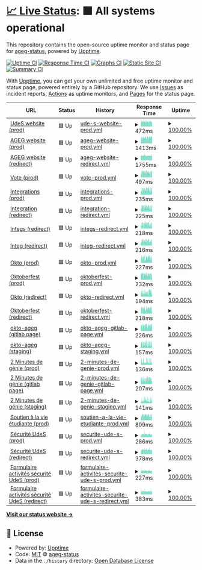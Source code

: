 # [📈 Live Status](https://ageg-status.github.io): <!--live status--> **🟩 All systems operational**

This repository contains the open-source uptime monitor and status page for [ageg-status](https://ageg-status.github.io), powered by [Upptime](https://github.com/upptime/upptime).

[![Uptime CI](https://github.com/ageg-status/ageg-status.github.io/workflows/Uptime%20CI/badge.svg)](https://github.com/ageg-status/ageg-status.github.io/actions?query=workflow%3A%22Uptime+CI%22)
[![Response Time CI](https://github.com/ageg-status/ageg-status.github.io/workflows/Response%20Time%20CI/badge.svg)](https://github.com/ageg-status/ageg-status.github.io/actions?query=workflow%3A%22Response+Time+CI%22)
[![Graphs CI](https://github.com/ageg-status/ageg-status.github.io/workflows/Graphs%20CI/badge.svg)](https://github.com/ageg-status/ageg-status.github.io/actions?query=workflow%3A%22Graphs+CI%22)
[![Static Site CI](https://github.com/ageg-status/ageg-status.github.io/workflows/Static%20Site%20CI/badge.svg)](https://github.com/ageg-status/ageg-status.github.io/actions?query=workflow%3A%22Static+Site+CI%22)
[![Summary CI](https://github.com/ageg-status/ageg-status.github.io/workflows/Summary%20CI/badge.svg)](https://github.com/ageg-status/ageg-status.github.io/actions?query=workflow%3A%22Summary+CI%22)

With [Upptime](https://upptime.js.org), you can get your own unlimited and free uptime monitor and status page, powered entirely by a GitHub repository. We use [Issues](https://github.com/ageg-status/ageg-status.github.io/issues) as incident reports, [Actions](https://github.com/ageg-status/ageg-status.github.io/actions) as uptime monitors, and [Pages](https://ageg-status.github.io) for the status page.

<!--start: status pages-->
<!-- This summary is generated by Upptime (https://github.com/upptime/upptime) -->
<!-- Do not edit this manually, your changes will be overwritten -->
<!-- prettier-ignore -->
| URL | Status | History | Response Time | Uptime |
| --- | ------ | ------- | ------------- | ------ |
| <img alt="" src="https://www.usherbrooke.ca/favicon.ico" height="13"> [UdeS website (prod)](https://www.usherbrooke.ca/) | 🟩 Up | [ude-s-website-prod.yml](https://github.com/ageg-status/ageg-status.github.io/commits/HEAD/history/ude-s-website-prod.yml) | <details><summary><img alt="Response time graph" src="./graphs/ude-s-website-prod/response-time-week.png" height="20"> 472ms</summary><br><a href="https://ageg-status.github.io/history/ude-s-website-prod"><img alt="Response time 529" src="https://img.shields.io/endpoint?url=https%3A%2F%2Fraw.githubusercontent.com%2Fageg-status%2Fageg-status.github.io%2FHEAD%2Fapi%2Fude-s-website-prod%2Fresponse-time.json"></a><br><a href="https://ageg-status.github.io/history/ude-s-website-prod"><img alt="24-hour response time 484" src="https://img.shields.io/endpoint?url=https%3A%2F%2Fraw.githubusercontent.com%2Fageg-status%2Fageg-status.github.io%2FHEAD%2Fapi%2Fude-s-website-prod%2Fresponse-time-day.json"></a><br><a href="https://ageg-status.github.io/history/ude-s-website-prod"><img alt="7-day response time 472" src="https://img.shields.io/endpoint?url=https%3A%2F%2Fraw.githubusercontent.com%2Fageg-status%2Fageg-status.github.io%2FHEAD%2Fapi%2Fude-s-website-prod%2Fresponse-time-week.json"></a><br><a href="https://ageg-status.github.io/history/ude-s-website-prod"><img alt="30-day response time 552" src="https://img.shields.io/endpoint?url=https%3A%2F%2Fraw.githubusercontent.com%2Fageg-status%2Fageg-status.github.io%2FHEAD%2Fapi%2Fude-s-website-prod%2Fresponse-time-month.json"></a><br><a href="https://ageg-status.github.io/history/ude-s-website-prod"><img alt="1-year response time 530" src="https://img.shields.io/endpoint?url=https%3A%2F%2Fraw.githubusercontent.com%2Fageg-status%2Fageg-status.github.io%2FHEAD%2Fapi%2Fude-s-website-prod%2Fresponse-time-year.json"></a></details> | <details><summary><a href="https://ageg-status.github.io/history/ude-s-website-prod">100.00%</a></summary><a href="https://ageg-status.github.io/history/ude-s-website-prod"><img alt="All-time uptime 99.84%" src="https://img.shields.io/endpoint?url=https%3A%2F%2Fraw.githubusercontent.com%2Fageg-status%2Fageg-status.github.io%2FHEAD%2Fapi%2Fude-s-website-prod%2Fuptime.json"></a><br><a href="https://ageg-status.github.io/history/ude-s-website-prod"><img alt="24-hour uptime 100.00%" src="https://img.shields.io/endpoint?url=https%3A%2F%2Fraw.githubusercontent.com%2Fageg-status%2Fageg-status.github.io%2FHEAD%2Fapi%2Fude-s-website-prod%2Fuptime-day.json"></a><br><a href="https://ageg-status.github.io/history/ude-s-website-prod"><img alt="7-day uptime 100.00%" src="https://img.shields.io/endpoint?url=https%3A%2F%2Fraw.githubusercontent.com%2Fageg-status%2Fageg-status.github.io%2FHEAD%2Fapi%2Fude-s-website-prod%2Fuptime-week.json"></a><br><a href="https://ageg-status.github.io/history/ude-s-website-prod"><img alt="30-day uptime 99.76%" src="https://img.shields.io/endpoint?url=https%3A%2F%2Fraw.githubusercontent.com%2Fageg-status%2Fageg-status.github.io%2FHEAD%2Fapi%2Fude-s-website-prod%2Fuptime-month.json"></a><br><a href="https://ageg-status.github.io/history/ude-s-website-prod"><img alt="1-year uptime 99.83%" src="https://img.shields.io/endpoint?url=https%3A%2F%2Fraw.githubusercontent.com%2Fageg-status%2Fageg-status.github.io%2FHEAD%2Fapi%2Fude-s-website-prod%2Fuptime-year.json"></a></details>
| <img alt="" src="https://www.ageg.ca/wp-content/uploads/2019/06/cropped-59079205_1502880046509656_7925612428161712128_n-192x192.png" height="13"> [AGEG website (prod)](https://www.ageg.ca/) | 🟩 Up | [ageg-website-prod.yml](https://github.com/ageg-status/ageg-status.github.io/commits/HEAD/history/ageg-website-prod.yml) | <details><summary><img alt="Response time graph" src="./graphs/ageg-website-prod/response-time-week.png" height="20"> 1413ms</summary><br><a href="https://ageg-status.github.io/history/ageg-website-prod"><img alt="Response time 1344" src="https://img.shields.io/endpoint?url=https%3A%2F%2Fraw.githubusercontent.com%2Fageg-status%2Fageg-status.github.io%2FHEAD%2Fapi%2Fageg-website-prod%2Fresponse-time.json"></a><br><a href="https://ageg-status.github.io/history/ageg-website-prod"><img alt="24-hour response time 1296" src="https://img.shields.io/endpoint?url=https%3A%2F%2Fraw.githubusercontent.com%2Fageg-status%2Fageg-status.github.io%2FHEAD%2Fapi%2Fageg-website-prod%2Fresponse-time-day.json"></a><br><a href="https://ageg-status.github.io/history/ageg-website-prod"><img alt="7-day response time 1413" src="https://img.shields.io/endpoint?url=https%3A%2F%2Fraw.githubusercontent.com%2Fageg-status%2Fageg-status.github.io%2FHEAD%2Fapi%2Fageg-website-prod%2Fresponse-time-week.json"></a><br><a href="https://ageg-status.github.io/history/ageg-website-prod"><img alt="30-day response time 1468" src="https://img.shields.io/endpoint?url=https%3A%2F%2Fraw.githubusercontent.com%2Fageg-status%2Fageg-status.github.io%2FHEAD%2Fapi%2Fageg-website-prod%2Fresponse-time-month.json"></a><br><a href="https://ageg-status.github.io/history/ageg-website-prod"><img alt="1-year response time 1358" src="https://img.shields.io/endpoint?url=https%3A%2F%2Fraw.githubusercontent.com%2Fageg-status%2Fageg-status.github.io%2FHEAD%2Fapi%2Fageg-website-prod%2Fresponse-time-year.json"></a></details> | <details><summary><a href="https://ageg-status.github.io/history/ageg-website-prod">100.00%</a></summary><a href="https://ageg-status.github.io/history/ageg-website-prod"><img alt="All-time uptime 99.53%" src="https://img.shields.io/endpoint?url=https%3A%2F%2Fraw.githubusercontent.com%2Fageg-status%2Fageg-status.github.io%2FHEAD%2Fapi%2Fageg-website-prod%2Fuptime.json"></a><br><a href="https://ageg-status.github.io/history/ageg-website-prod"><img alt="24-hour uptime 100.00%" src="https://img.shields.io/endpoint?url=https%3A%2F%2Fraw.githubusercontent.com%2Fageg-status%2Fageg-status.github.io%2FHEAD%2Fapi%2Fageg-website-prod%2Fuptime-day.json"></a><br><a href="https://ageg-status.github.io/history/ageg-website-prod"><img alt="7-day uptime 100.00%" src="https://img.shields.io/endpoint?url=https%3A%2F%2Fraw.githubusercontent.com%2Fageg-status%2Fageg-status.github.io%2FHEAD%2Fapi%2Fageg-website-prod%2Fuptime-week.json"></a><br><a href="https://ageg-status.github.io/history/ageg-website-prod"><img alt="30-day uptime 99.83%" src="https://img.shields.io/endpoint?url=https%3A%2F%2Fraw.githubusercontent.com%2Fageg-status%2Fageg-status.github.io%2FHEAD%2Fapi%2Fageg-website-prod%2Fuptime-month.json"></a><br><a href="https://ageg-status.github.io/history/ageg-website-prod"><img alt="1-year uptime 99.20%" src="https://img.shields.io/endpoint?url=https%3A%2F%2Fraw.githubusercontent.com%2Fageg-status%2Fageg-status.github.io%2FHEAD%2Fapi%2Fageg-website-prod%2Fuptime-year.json"></a></details>
| <img alt="" src="https://www.ageg.ca/wp-content/uploads/2019/06/cropped-59079205_1502880046509656_7925612428161712128_n-192x192.png" height="13"> [AGEG website (redirect)](https://ageg.ca/) | 🟩 Up | [ageg-website-redirect.yml](https://github.com/ageg-status/ageg-status.github.io/commits/HEAD/history/ageg-website-redirect.yml) | <details><summary><img alt="Response time graph" src="./graphs/ageg-website-redirect/response-time-week.png" height="20"> 1755ms</summary><br><a href="https://ageg-status.github.io/history/ageg-website-redirect"><img alt="Response time 1631" src="https://img.shields.io/endpoint?url=https%3A%2F%2Fraw.githubusercontent.com%2Fageg-status%2Fageg-status.github.io%2FHEAD%2Fapi%2Fageg-website-redirect%2Fresponse-time.json"></a><br><a href="https://ageg-status.github.io/history/ageg-website-redirect"><img alt="24-hour response time 1768" src="https://img.shields.io/endpoint?url=https%3A%2F%2Fraw.githubusercontent.com%2Fageg-status%2Fageg-status.github.io%2FHEAD%2Fapi%2Fageg-website-redirect%2Fresponse-time-day.json"></a><br><a href="https://ageg-status.github.io/history/ageg-website-redirect"><img alt="7-day response time 1755" src="https://img.shields.io/endpoint?url=https%3A%2F%2Fraw.githubusercontent.com%2Fageg-status%2Fageg-status.github.io%2FHEAD%2Fapi%2Fageg-website-redirect%2Fresponse-time-week.json"></a><br><a href="https://ageg-status.github.io/history/ageg-website-redirect"><img alt="30-day response time 1819" src="https://img.shields.io/endpoint?url=https%3A%2F%2Fraw.githubusercontent.com%2Fageg-status%2Fageg-status.github.io%2FHEAD%2Fapi%2Fageg-website-redirect%2Fresponse-time-month.json"></a><br><a href="https://ageg-status.github.io/history/ageg-website-redirect"><img alt="1-year response time 1643" src="https://img.shields.io/endpoint?url=https%3A%2F%2Fraw.githubusercontent.com%2Fageg-status%2Fageg-status.github.io%2FHEAD%2Fapi%2Fageg-website-redirect%2Fresponse-time-year.json"></a></details> | <details><summary><a href="https://ageg-status.github.io/history/ageg-website-redirect">100.00%</a></summary><a href="https://ageg-status.github.io/history/ageg-website-redirect"><img alt="All-time uptime 99.35%" src="https://img.shields.io/endpoint?url=https%3A%2F%2Fraw.githubusercontent.com%2Fageg-status%2Fageg-status.github.io%2FHEAD%2Fapi%2Fageg-website-redirect%2Fuptime.json"></a><br><a href="https://ageg-status.github.io/history/ageg-website-redirect"><img alt="24-hour uptime 100.00%" src="https://img.shields.io/endpoint?url=https%3A%2F%2Fraw.githubusercontent.com%2Fageg-status%2Fageg-status.github.io%2FHEAD%2Fapi%2Fageg-website-redirect%2Fuptime-day.json"></a><br><a href="https://ageg-status.github.io/history/ageg-website-redirect"><img alt="7-day uptime 100.00%" src="https://img.shields.io/endpoint?url=https%3A%2F%2Fraw.githubusercontent.com%2Fageg-status%2Fageg-status.github.io%2FHEAD%2Fapi%2Fageg-website-redirect%2Fuptime-week.json"></a><br><a href="https://ageg-status.github.io/history/ageg-website-redirect"><img alt="30-day uptime 98.56%" src="https://img.shields.io/endpoint?url=https%3A%2F%2Fraw.githubusercontent.com%2Fageg-status%2Fageg-status.github.io%2FHEAD%2Fapi%2Fageg-website-redirect%2Fuptime-month.json"></a><br><a href="https://ageg-status.github.io/history/ageg-website-redirect"><img alt="1-year uptime 98.92%" src="https://img.shields.io/endpoint?url=https%3A%2F%2Fraw.githubusercontent.com%2Fageg-status%2Fageg-status.github.io%2FHEAD%2Fapi%2Fageg-website-redirect%2Fuptime-year.json"></a></details>
| <img alt="" src="https://vote.ageg.ca/tmp/assets/c35a266c/favicon.ico" height="13"> [Vote (prod)](https://vote.ageg.ca/) | 🟩 Up | [vote-prod.yml](https://github.com/ageg-status/ageg-status.github.io/commits/HEAD/history/vote-prod.yml) | <details><summary><img alt="Response time graph" src="./graphs/vote-prod/response-time-week.png" height="20"> 497ms</summary><br><a href="https://ageg-status.github.io/history/vote-prod"><img alt="Response time 503" src="https://img.shields.io/endpoint?url=https%3A%2F%2Fraw.githubusercontent.com%2Fageg-status%2Fageg-status.github.io%2FHEAD%2Fapi%2Fvote-prod%2Fresponse-time.json"></a><br><a href="https://ageg-status.github.io/history/vote-prod"><img alt="24-hour response time 487" src="https://img.shields.io/endpoint?url=https%3A%2F%2Fraw.githubusercontent.com%2Fageg-status%2Fageg-status.github.io%2FHEAD%2Fapi%2Fvote-prod%2Fresponse-time-day.json"></a><br><a href="https://ageg-status.github.io/history/vote-prod"><img alt="7-day response time 497" src="https://img.shields.io/endpoint?url=https%3A%2F%2Fraw.githubusercontent.com%2Fageg-status%2Fageg-status.github.io%2FHEAD%2Fapi%2Fvote-prod%2Fresponse-time-week.json"></a><br><a href="https://ageg-status.github.io/history/vote-prod"><img alt="30-day response time 510" src="https://img.shields.io/endpoint?url=https%3A%2F%2Fraw.githubusercontent.com%2Fageg-status%2Fageg-status.github.io%2FHEAD%2Fapi%2Fvote-prod%2Fresponse-time-month.json"></a><br><a href="https://ageg-status.github.io/history/vote-prod"><img alt="1-year response time 501" src="https://img.shields.io/endpoint?url=https%3A%2F%2Fraw.githubusercontent.com%2Fageg-status%2Fageg-status.github.io%2FHEAD%2Fapi%2Fvote-prod%2Fresponse-time-year.json"></a></details> | <details><summary><a href="https://ageg-status.github.io/history/vote-prod">100.00%</a></summary><a href="https://ageg-status.github.io/history/vote-prod"><img alt="All-time uptime 96.67%" src="https://img.shields.io/endpoint?url=https%3A%2F%2Fraw.githubusercontent.com%2Fageg-status%2Fageg-status.github.io%2FHEAD%2Fapi%2Fvote-prod%2Fuptime.json"></a><br><a href="https://ageg-status.github.io/history/vote-prod"><img alt="24-hour uptime 100.00%" src="https://img.shields.io/endpoint?url=https%3A%2F%2Fraw.githubusercontent.com%2Fageg-status%2Fageg-status.github.io%2FHEAD%2Fapi%2Fvote-prod%2Fuptime-day.json"></a><br><a href="https://ageg-status.github.io/history/vote-prod"><img alt="7-day uptime 100.00%" src="https://img.shields.io/endpoint?url=https%3A%2F%2Fraw.githubusercontent.com%2Fageg-status%2Fageg-status.github.io%2FHEAD%2Fapi%2Fvote-prod%2Fuptime-week.json"></a><br><a href="https://ageg-status.github.io/history/vote-prod"><img alt="30-day uptime 99.96%" src="https://img.shields.io/endpoint?url=https%3A%2F%2Fraw.githubusercontent.com%2Fageg-status%2Fageg-status.github.io%2FHEAD%2Fapi%2Fvote-prod%2Fuptime-month.json"></a><br><a href="https://ageg-status.github.io/history/vote-prod"><img alt="1-year uptime 94.32%" src="https://img.shields.io/endpoint?url=https%3A%2F%2Fraw.githubusercontent.com%2Fageg-status%2Fageg-status.github.io%2FHEAD%2Fapi%2Fvote-prod%2Fuptime-year.json"></a></details>
| <img alt="" src="https://integrations.ageg.ca/favicon.ico" height="13"> [Integrations (prod)](https://integrations.ageg.ca/) | 🟩 Up | [integrations-prod.yml](https://github.com/ageg-status/ageg-status.github.io/commits/HEAD/history/integrations-prod.yml) | <details><summary><img alt="Response time graph" src="./graphs/integrations-prod/response-time-week.png" height="20"> 235ms</summary><br><a href="https://ageg-status.github.io/history/integrations-prod"><img alt="Response time 224" src="https://img.shields.io/endpoint?url=https%3A%2F%2Fraw.githubusercontent.com%2Fageg-status%2Fageg-status.github.io%2FHEAD%2Fapi%2Fintegrations-prod%2Fresponse-time.json"></a><br><a href="https://ageg-status.github.io/history/integrations-prod"><img alt="24-hour response time 211" src="https://img.shields.io/endpoint?url=https%3A%2F%2Fraw.githubusercontent.com%2Fageg-status%2Fageg-status.github.io%2FHEAD%2Fapi%2Fintegrations-prod%2Fresponse-time-day.json"></a><br><a href="https://ageg-status.github.io/history/integrations-prod"><img alt="7-day response time 235" src="https://img.shields.io/endpoint?url=https%3A%2F%2Fraw.githubusercontent.com%2Fageg-status%2Fageg-status.github.io%2FHEAD%2Fapi%2Fintegrations-prod%2Fresponse-time-week.json"></a><br><a href="https://ageg-status.github.io/history/integrations-prod"><img alt="30-day response time 227" src="https://img.shields.io/endpoint?url=https%3A%2F%2Fraw.githubusercontent.com%2Fageg-status%2Fageg-status.github.io%2FHEAD%2Fapi%2Fintegrations-prod%2Fresponse-time-month.json"></a><br><a href="https://ageg-status.github.io/history/integrations-prod"><img alt="1-year response time 224" src="https://img.shields.io/endpoint?url=https%3A%2F%2Fraw.githubusercontent.com%2Fageg-status%2Fageg-status.github.io%2FHEAD%2Fapi%2Fintegrations-prod%2Fresponse-time-year.json"></a></details> | <details><summary><a href="https://ageg-status.github.io/history/integrations-prod">100.00%</a></summary><a href="https://ageg-status.github.io/history/integrations-prod"><img alt="All-time uptime 99.99%" src="https://img.shields.io/endpoint?url=https%3A%2F%2Fraw.githubusercontent.com%2Fageg-status%2Fageg-status.github.io%2FHEAD%2Fapi%2Fintegrations-prod%2Fuptime.json"></a><br><a href="https://ageg-status.github.io/history/integrations-prod"><img alt="24-hour uptime 100.00%" src="https://img.shields.io/endpoint?url=https%3A%2F%2Fraw.githubusercontent.com%2Fageg-status%2Fageg-status.github.io%2FHEAD%2Fapi%2Fintegrations-prod%2Fuptime-day.json"></a><br><a href="https://ageg-status.github.io/history/integrations-prod"><img alt="7-day uptime 100.00%" src="https://img.shields.io/endpoint?url=https%3A%2F%2Fraw.githubusercontent.com%2Fageg-status%2Fageg-status.github.io%2FHEAD%2Fapi%2Fintegrations-prod%2Fuptime-week.json"></a><br><a href="https://ageg-status.github.io/history/integrations-prod"><img alt="30-day uptime 100.00%" src="https://img.shields.io/endpoint?url=https%3A%2F%2Fraw.githubusercontent.com%2Fageg-status%2Fageg-status.github.io%2FHEAD%2Fapi%2Fintegrations-prod%2Fuptime-month.json"></a><br><a href="https://ageg-status.github.io/history/integrations-prod"><img alt="1-year uptime 99.98%" src="https://img.shields.io/endpoint?url=https%3A%2F%2Fraw.githubusercontent.com%2Fageg-status%2Fageg-status.github.io%2FHEAD%2Fapi%2Fintegrations-prod%2Fuptime-year.json"></a></details>
| <img alt="" src="https://integration.ageg.ca/favicon.ico" height="13"> [Integration (redirect)](https://integration.ageg.ca/) | 🟩 Up | [integration-redirect.yml](https://github.com/ageg-status/ageg-status.github.io/commits/HEAD/history/integration-redirect.yml) | <details><summary><img alt="Response time graph" src="./graphs/integration-redirect/response-time-week.png" height="20"> 225ms</summary><br><a href="https://ageg-status.github.io/history/integration-redirect"><img alt="Response time 216" src="https://img.shields.io/endpoint?url=https%3A%2F%2Fraw.githubusercontent.com%2Fageg-status%2Fageg-status.github.io%2FHEAD%2Fapi%2Fintegration-redirect%2Fresponse-time.json"></a><br><a href="https://ageg-status.github.io/history/integration-redirect"><img alt="24-hour response time 201" src="https://img.shields.io/endpoint?url=https%3A%2F%2Fraw.githubusercontent.com%2Fageg-status%2Fageg-status.github.io%2FHEAD%2Fapi%2Fintegration-redirect%2Fresponse-time-day.json"></a><br><a href="https://ageg-status.github.io/history/integration-redirect"><img alt="7-day response time 225" src="https://img.shields.io/endpoint?url=https%3A%2F%2Fraw.githubusercontent.com%2Fageg-status%2Fageg-status.github.io%2FHEAD%2Fapi%2Fintegration-redirect%2Fresponse-time-week.json"></a><br><a href="https://ageg-status.github.io/history/integration-redirect"><img alt="30-day response time 216" src="https://img.shields.io/endpoint?url=https%3A%2F%2Fraw.githubusercontent.com%2Fageg-status%2Fageg-status.github.io%2FHEAD%2Fapi%2Fintegration-redirect%2Fresponse-time-month.json"></a><br><a href="https://ageg-status.github.io/history/integration-redirect"><img alt="1-year response time 215" src="https://img.shields.io/endpoint?url=https%3A%2F%2Fraw.githubusercontent.com%2Fageg-status%2Fageg-status.github.io%2FHEAD%2Fapi%2Fintegration-redirect%2Fresponse-time-year.json"></a></details> | <details><summary><a href="https://ageg-status.github.io/history/integration-redirect">100.00%</a></summary><a href="https://ageg-status.github.io/history/integration-redirect"><img alt="All-time uptime 99.99%" src="https://img.shields.io/endpoint?url=https%3A%2F%2Fraw.githubusercontent.com%2Fageg-status%2Fageg-status.github.io%2FHEAD%2Fapi%2Fintegration-redirect%2Fuptime.json"></a><br><a href="https://ageg-status.github.io/history/integration-redirect"><img alt="24-hour uptime 100.00%" src="https://img.shields.io/endpoint?url=https%3A%2F%2Fraw.githubusercontent.com%2Fageg-status%2Fageg-status.github.io%2FHEAD%2Fapi%2Fintegration-redirect%2Fuptime-day.json"></a><br><a href="https://ageg-status.github.io/history/integration-redirect"><img alt="7-day uptime 100.00%" src="https://img.shields.io/endpoint?url=https%3A%2F%2Fraw.githubusercontent.com%2Fageg-status%2Fageg-status.github.io%2FHEAD%2Fapi%2Fintegration-redirect%2Fuptime-week.json"></a><br><a href="https://ageg-status.github.io/history/integration-redirect"><img alt="30-day uptime 100.00%" src="https://img.shields.io/endpoint?url=https%3A%2F%2Fraw.githubusercontent.com%2Fageg-status%2Fageg-status.github.io%2FHEAD%2Fapi%2Fintegration-redirect%2Fuptime-month.json"></a><br><a href="https://ageg-status.github.io/history/integration-redirect"><img alt="1-year uptime 99.98%" src="https://img.shields.io/endpoint?url=https%3A%2F%2Fraw.githubusercontent.com%2Fageg-status%2Fageg-status.github.io%2FHEAD%2Fapi%2Fintegration-redirect%2Fuptime-year.json"></a></details>
| <img alt="" src="https://integs.ageg.ca/favicon.ico" height="13"> [Integs (redirect)](https://integs.ageg.ca/) | 🟩 Up | [integs-redirect.yml](https://github.com/ageg-status/ageg-status.github.io/commits/HEAD/history/integs-redirect.yml) | <details><summary><img alt="Response time graph" src="./graphs/integs-redirect/response-time-week.png" height="20"> 218ms</summary><br><a href="https://ageg-status.github.io/history/integs-redirect"><img alt="Response time 212" src="https://img.shields.io/endpoint?url=https%3A%2F%2Fraw.githubusercontent.com%2Fageg-status%2Fageg-status.github.io%2FHEAD%2Fapi%2Fintegs-redirect%2Fresponse-time.json"></a><br><a href="https://ageg-status.github.io/history/integs-redirect"><img alt="24-hour response time 204" src="https://img.shields.io/endpoint?url=https%3A%2F%2Fraw.githubusercontent.com%2Fageg-status%2Fageg-status.github.io%2FHEAD%2Fapi%2Fintegs-redirect%2Fresponse-time-day.json"></a><br><a href="https://ageg-status.github.io/history/integs-redirect"><img alt="7-day response time 218" src="https://img.shields.io/endpoint?url=https%3A%2F%2Fraw.githubusercontent.com%2Fageg-status%2Fageg-status.github.io%2FHEAD%2Fapi%2Fintegs-redirect%2Fresponse-time-week.json"></a><br><a href="https://ageg-status.github.io/history/integs-redirect"><img alt="30-day response time 211" src="https://img.shields.io/endpoint?url=https%3A%2F%2Fraw.githubusercontent.com%2Fageg-status%2Fageg-status.github.io%2FHEAD%2Fapi%2Fintegs-redirect%2Fresponse-time-month.json"></a><br><a href="https://ageg-status.github.io/history/integs-redirect"><img alt="1-year response time 211" src="https://img.shields.io/endpoint?url=https%3A%2F%2Fraw.githubusercontent.com%2Fageg-status%2Fageg-status.github.io%2FHEAD%2Fapi%2Fintegs-redirect%2Fresponse-time-year.json"></a></details> | <details><summary><a href="https://ageg-status.github.io/history/integs-redirect">100.00%</a></summary><a href="https://ageg-status.github.io/history/integs-redirect"><img alt="All-time uptime 99.99%" src="https://img.shields.io/endpoint?url=https%3A%2F%2Fraw.githubusercontent.com%2Fageg-status%2Fageg-status.github.io%2FHEAD%2Fapi%2Fintegs-redirect%2Fuptime.json"></a><br><a href="https://ageg-status.github.io/history/integs-redirect"><img alt="24-hour uptime 100.00%" src="https://img.shields.io/endpoint?url=https%3A%2F%2Fraw.githubusercontent.com%2Fageg-status%2Fageg-status.github.io%2FHEAD%2Fapi%2Fintegs-redirect%2Fuptime-day.json"></a><br><a href="https://ageg-status.github.io/history/integs-redirect"><img alt="7-day uptime 100.00%" src="https://img.shields.io/endpoint?url=https%3A%2F%2Fraw.githubusercontent.com%2Fageg-status%2Fageg-status.github.io%2FHEAD%2Fapi%2Fintegs-redirect%2Fuptime-week.json"></a><br><a href="https://ageg-status.github.io/history/integs-redirect"><img alt="30-day uptime 100.00%" src="https://img.shields.io/endpoint?url=https%3A%2F%2Fraw.githubusercontent.com%2Fageg-status%2Fageg-status.github.io%2FHEAD%2Fapi%2Fintegs-redirect%2Fuptime-month.json"></a><br><a href="https://ageg-status.github.io/history/integs-redirect"><img alt="1-year uptime 99.98%" src="https://img.shields.io/endpoint?url=https%3A%2F%2Fraw.githubusercontent.com%2Fageg-status%2Fageg-status.github.io%2FHEAD%2Fapi%2Fintegs-redirect%2Fuptime-year.json"></a></details>
| <img alt="" src="https://integ.ageg.ca/favicon.ico" height="13"> [Integ (redirect)](https://integ.ageg.ca/) | 🟩 Up | [integ-redirect.yml](https://github.com/ageg-status/ageg-status.github.io/commits/HEAD/history/integ-redirect.yml) | <details><summary><img alt="Response time graph" src="./graphs/integ-redirect/response-time-week.png" height="20"> 216ms</summary><br><a href="https://ageg-status.github.io/history/integ-redirect"><img alt="Response time 210" src="https://img.shields.io/endpoint?url=https%3A%2F%2Fraw.githubusercontent.com%2Fageg-status%2Fageg-status.github.io%2FHEAD%2Fapi%2Finteg-redirect%2Fresponse-time.json"></a><br><a href="https://ageg-status.github.io/history/integ-redirect"><img alt="24-hour response time 192" src="https://img.shields.io/endpoint?url=https%3A%2F%2Fraw.githubusercontent.com%2Fageg-status%2Fageg-status.github.io%2FHEAD%2Fapi%2Finteg-redirect%2Fresponse-time-day.json"></a><br><a href="https://ageg-status.github.io/history/integ-redirect"><img alt="7-day response time 216" src="https://img.shields.io/endpoint?url=https%3A%2F%2Fraw.githubusercontent.com%2Fageg-status%2Fageg-status.github.io%2FHEAD%2Fapi%2Finteg-redirect%2Fresponse-time-week.json"></a><br><a href="https://ageg-status.github.io/history/integ-redirect"><img alt="30-day response time 209" src="https://img.shields.io/endpoint?url=https%3A%2F%2Fraw.githubusercontent.com%2Fageg-status%2Fageg-status.github.io%2FHEAD%2Fapi%2Finteg-redirect%2Fresponse-time-month.json"></a><br><a href="https://ageg-status.github.io/history/integ-redirect"><img alt="1-year response time 208" src="https://img.shields.io/endpoint?url=https%3A%2F%2Fraw.githubusercontent.com%2Fageg-status%2Fageg-status.github.io%2FHEAD%2Fapi%2Finteg-redirect%2Fresponse-time-year.json"></a></details> | <details><summary><a href="https://ageg-status.github.io/history/integ-redirect">100.00%</a></summary><a href="https://ageg-status.github.io/history/integ-redirect"><img alt="All-time uptime 99.99%" src="https://img.shields.io/endpoint?url=https%3A%2F%2Fraw.githubusercontent.com%2Fageg-status%2Fageg-status.github.io%2FHEAD%2Fapi%2Finteg-redirect%2Fuptime.json"></a><br><a href="https://ageg-status.github.io/history/integ-redirect"><img alt="24-hour uptime 100.00%" src="https://img.shields.io/endpoint?url=https%3A%2F%2Fraw.githubusercontent.com%2Fageg-status%2Fageg-status.github.io%2FHEAD%2Fapi%2Finteg-redirect%2Fuptime-day.json"></a><br><a href="https://ageg-status.github.io/history/integ-redirect"><img alt="7-day uptime 100.00%" src="https://img.shields.io/endpoint?url=https%3A%2F%2Fraw.githubusercontent.com%2Fageg-status%2Fageg-status.github.io%2FHEAD%2Fapi%2Finteg-redirect%2Fuptime-week.json"></a><br><a href="https://ageg-status.github.io/history/integ-redirect"><img alt="30-day uptime 100.00%" src="https://img.shields.io/endpoint?url=https%3A%2F%2Fraw.githubusercontent.com%2Fageg-status%2Fageg-status.github.io%2FHEAD%2Fapi%2Finteg-redirect%2Fuptime-month.json"></a><br><a href="https://ageg-status.github.io/history/integ-redirect"><img alt="1-year uptime 99.98%" src="https://img.shields.io/endpoint?url=https%3A%2F%2Fraw.githubusercontent.com%2Fageg-status%2Fageg-status.github.io%2FHEAD%2Fapi%2Finteg-redirect%2Fuptime-year.json"></a></details>
| <img alt="" src="https://okto.ageg.ca/favicon.ico" height="13"> [Okto (prod)](https://okto.ageg.ca/) | 🟩 Up | [okto-prod.yml](https://github.com/ageg-status/ageg-status.github.io/commits/HEAD/history/okto-prod.yml) | <details><summary><img alt="Response time graph" src="./graphs/okto-prod/response-time-week.png" height="20"> 227ms</summary><br><a href="https://ageg-status.github.io/history/okto-prod"><img alt="Response time 227" src="https://img.shields.io/endpoint?url=https%3A%2F%2Fraw.githubusercontent.com%2Fageg-status%2Fageg-status.github.io%2FHEAD%2Fapi%2Fokto-prod%2Fresponse-time.json"></a><br><a href="https://ageg-status.github.io/history/okto-prod"><img alt="24-hour response time 273" src="https://img.shields.io/endpoint?url=https%3A%2F%2Fraw.githubusercontent.com%2Fageg-status%2Fageg-status.github.io%2FHEAD%2Fapi%2Fokto-prod%2Fresponse-time-day.json"></a><br><a href="https://ageg-status.github.io/history/okto-prod"><img alt="7-day response time 227" src="https://img.shields.io/endpoint?url=https%3A%2F%2Fraw.githubusercontent.com%2Fageg-status%2Fageg-status.github.io%2FHEAD%2Fapi%2Fokto-prod%2Fresponse-time-week.json"></a><br><a href="https://ageg-status.github.io/history/okto-prod"><img alt="30-day response time 234" src="https://img.shields.io/endpoint?url=https%3A%2F%2Fraw.githubusercontent.com%2Fageg-status%2Fageg-status.github.io%2FHEAD%2Fapi%2Fokto-prod%2Fresponse-time-month.json"></a><br><a href="https://ageg-status.github.io/history/okto-prod"><img alt="1-year response time 227" src="https://img.shields.io/endpoint?url=https%3A%2F%2Fraw.githubusercontent.com%2Fageg-status%2Fageg-status.github.io%2FHEAD%2Fapi%2Fokto-prod%2Fresponse-time-year.json"></a></details> | <details><summary><a href="https://ageg-status.github.io/history/okto-prod">100.00%</a></summary><a href="https://ageg-status.github.io/history/okto-prod"><img alt="All-time uptime 96.08%" src="https://img.shields.io/endpoint?url=https%3A%2F%2Fraw.githubusercontent.com%2Fageg-status%2Fageg-status.github.io%2FHEAD%2Fapi%2Fokto-prod%2Fuptime.json"></a><br><a href="https://ageg-status.github.io/history/okto-prod"><img alt="24-hour uptime 100.00%" src="https://img.shields.io/endpoint?url=https%3A%2F%2Fraw.githubusercontent.com%2Fageg-status%2Fageg-status.github.io%2FHEAD%2Fapi%2Fokto-prod%2Fuptime-day.json"></a><br><a href="https://ageg-status.github.io/history/okto-prod"><img alt="7-day uptime 100.00%" src="https://img.shields.io/endpoint?url=https%3A%2F%2Fraw.githubusercontent.com%2Fageg-status%2Fageg-status.github.io%2FHEAD%2Fapi%2Fokto-prod%2Fuptime-week.json"></a><br><a href="https://ageg-status.github.io/history/okto-prod"><img alt="30-day uptime 100.00%" src="https://img.shields.io/endpoint?url=https%3A%2F%2Fraw.githubusercontent.com%2Fageg-status%2Fageg-status.github.io%2FHEAD%2Fapi%2Fokto-prod%2Fuptime-month.json"></a><br><a href="https://ageg-status.github.io/history/okto-prod"><img alt="1-year uptime 96.08%" src="https://img.shields.io/endpoint?url=https%3A%2F%2Fraw.githubusercontent.com%2Fageg-status%2Fageg-status.github.io%2FHEAD%2Fapi%2Fokto-prod%2Fuptime-year.json"></a></details>
| <img alt="" src="https://okto.ageg.ca/favicon.ico" height="13"> [Oktoberfest (prod)](https://oktoberfest.ageg.ca/) | 🟩 Up | [oktoberfest-prod.yml](https://github.com/ageg-status/ageg-status.github.io/commits/HEAD/history/oktoberfest-prod.yml) | <details><summary><img alt="Response time graph" src="./graphs/oktoberfest-prod/response-time-week.png" height="20"> 232ms</summary><br><a href="https://ageg-status.github.io/history/oktoberfest-prod"><img alt="Response time 231" src="https://img.shields.io/endpoint?url=https%3A%2F%2Fraw.githubusercontent.com%2Fageg-status%2Fageg-status.github.io%2FHEAD%2Fapi%2Foktoberfest-prod%2Fresponse-time.json"></a><br><a href="https://ageg-status.github.io/history/oktoberfest-prod"><img alt="24-hour response time 270" src="https://img.shields.io/endpoint?url=https%3A%2F%2Fraw.githubusercontent.com%2Fageg-status%2Fageg-status.github.io%2FHEAD%2Fapi%2Foktoberfest-prod%2Fresponse-time-day.json"></a><br><a href="https://ageg-status.github.io/history/oktoberfest-prod"><img alt="7-day response time 232" src="https://img.shields.io/endpoint?url=https%3A%2F%2Fraw.githubusercontent.com%2Fageg-status%2Fageg-status.github.io%2FHEAD%2Fapi%2Foktoberfest-prod%2Fresponse-time-week.json"></a><br><a href="https://ageg-status.github.io/history/oktoberfest-prod"><img alt="30-day response time 230" src="https://img.shields.io/endpoint?url=https%3A%2F%2Fraw.githubusercontent.com%2Fageg-status%2Fageg-status.github.io%2FHEAD%2Fapi%2Foktoberfest-prod%2Fresponse-time-month.json"></a><br><a href="https://ageg-status.github.io/history/oktoberfest-prod"><img alt="1-year response time 231" src="https://img.shields.io/endpoint?url=https%3A%2F%2Fraw.githubusercontent.com%2Fageg-status%2Fageg-status.github.io%2FHEAD%2Fapi%2Foktoberfest-prod%2Fresponse-time-year.json"></a></details> | <details><summary><a href="https://ageg-status.github.io/history/oktoberfest-prod">100.00%</a></summary><a href="https://ageg-status.github.io/history/oktoberfest-prod"><img alt="All-time uptime 96.25%" src="https://img.shields.io/endpoint?url=https%3A%2F%2Fraw.githubusercontent.com%2Fageg-status%2Fageg-status.github.io%2FHEAD%2Fapi%2Foktoberfest-prod%2Fuptime.json"></a><br><a href="https://ageg-status.github.io/history/oktoberfest-prod"><img alt="24-hour uptime 100.00%" src="https://img.shields.io/endpoint?url=https%3A%2F%2Fraw.githubusercontent.com%2Fageg-status%2Fageg-status.github.io%2FHEAD%2Fapi%2Foktoberfest-prod%2Fuptime-day.json"></a><br><a href="https://ageg-status.github.io/history/oktoberfest-prod"><img alt="7-day uptime 100.00%" src="https://img.shields.io/endpoint?url=https%3A%2F%2Fraw.githubusercontent.com%2Fageg-status%2Fageg-status.github.io%2FHEAD%2Fapi%2Foktoberfest-prod%2Fuptime-week.json"></a><br><a href="https://ageg-status.github.io/history/oktoberfest-prod"><img alt="30-day uptime 100.00%" src="https://img.shields.io/endpoint?url=https%3A%2F%2Fraw.githubusercontent.com%2Fageg-status%2Fageg-status.github.io%2FHEAD%2Fapi%2Foktoberfest-prod%2Fuptime-month.json"></a><br><a href="https://ageg-status.github.io/history/oktoberfest-prod"><img alt="1-year uptime 96.25%" src="https://img.shields.io/endpoint?url=https%3A%2F%2Fraw.githubusercontent.com%2Fageg-status%2Fageg-status.github.io%2FHEAD%2Fapi%2Foktoberfest-prod%2Fuptime-year.json"></a></details>
| <img alt="" src="https://okto.ageg.ca/favicon.ico" height="13"> [Okto (redirect)](https://www.okto.ageg.ca/) | 🟩 Up | [okto-redirect.yml](https://github.com/ageg-status/ageg-status.github.io/commits/HEAD/history/okto-redirect.yml) | <details><summary><img alt="Response time graph" src="./graphs/okto-redirect/response-time-week.png" height="20"> 194ms</summary><br><a href="https://ageg-status.github.io/history/okto-redirect"><img alt="Response time 211" src="https://img.shields.io/endpoint?url=https%3A%2F%2Fraw.githubusercontent.com%2Fageg-status%2Fageg-status.github.io%2FHEAD%2Fapi%2Fokto-redirect%2Fresponse-time.json"></a><br><a href="https://ageg-status.github.io/history/okto-redirect"><img alt="24-hour response time 238" src="https://img.shields.io/endpoint?url=https%3A%2F%2Fraw.githubusercontent.com%2Fageg-status%2Fageg-status.github.io%2FHEAD%2Fapi%2Fokto-redirect%2Fresponse-time-day.json"></a><br><a href="https://ageg-status.github.io/history/okto-redirect"><img alt="7-day response time 194" src="https://img.shields.io/endpoint?url=https%3A%2F%2Fraw.githubusercontent.com%2Fageg-status%2Fageg-status.github.io%2FHEAD%2Fapi%2Fokto-redirect%2Fresponse-time-week.json"></a><br><a href="https://ageg-status.github.io/history/okto-redirect"><img alt="30-day response time 207" src="https://img.shields.io/endpoint?url=https%3A%2F%2Fraw.githubusercontent.com%2Fageg-status%2Fageg-status.github.io%2FHEAD%2Fapi%2Fokto-redirect%2Fresponse-time-month.json"></a><br><a href="https://ageg-status.github.io/history/okto-redirect"><img alt="1-year response time 211" src="https://img.shields.io/endpoint?url=https%3A%2F%2Fraw.githubusercontent.com%2Fageg-status%2Fageg-status.github.io%2FHEAD%2Fapi%2Fokto-redirect%2Fresponse-time-year.json"></a></details> | <details><summary><a href="https://ageg-status.github.io/history/okto-redirect">100.00%</a></summary><a href="https://ageg-status.github.io/history/okto-redirect"><img alt="All-time uptime 96.13%" src="https://img.shields.io/endpoint?url=https%3A%2F%2Fraw.githubusercontent.com%2Fageg-status%2Fageg-status.github.io%2FHEAD%2Fapi%2Fokto-redirect%2Fuptime.json"></a><br><a href="https://ageg-status.github.io/history/okto-redirect"><img alt="24-hour uptime 100.00%" src="https://img.shields.io/endpoint?url=https%3A%2F%2Fraw.githubusercontent.com%2Fageg-status%2Fageg-status.github.io%2FHEAD%2Fapi%2Fokto-redirect%2Fuptime-day.json"></a><br><a href="https://ageg-status.github.io/history/okto-redirect"><img alt="7-day uptime 100.00%" src="https://img.shields.io/endpoint?url=https%3A%2F%2Fraw.githubusercontent.com%2Fageg-status%2Fageg-status.github.io%2FHEAD%2Fapi%2Fokto-redirect%2Fuptime-week.json"></a><br><a href="https://ageg-status.github.io/history/okto-redirect"><img alt="30-day uptime 100.00%" src="https://img.shields.io/endpoint?url=https%3A%2F%2Fraw.githubusercontent.com%2Fageg-status%2Fageg-status.github.io%2FHEAD%2Fapi%2Fokto-redirect%2Fuptime-month.json"></a><br><a href="https://ageg-status.github.io/history/okto-redirect"><img alt="1-year uptime 96.13%" src="https://img.shields.io/endpoint?url=https%3A%2F%2Fraw.githubusercontent.com%2Fageg-status%2Fageg-status.github.io%2FHEAD%2Fapi%2Fokto-redirect%2Fuptime-year.json"></a></details>
| <img alt="" src="https://okto.ageg.ca/favicon.ico" height="13"> [Oktoberfest (redirect)](https://www.oktoberfest.ageg.ca/) | 🟩 Up | [oktoberfest-redirect.yml](https://github.com/ageg-status/ageg-status.github.io/commits/HEAD/history/oktoberfest-redirect.yml) | <details><summary><img alt="Response time graph" src="./graphs/oktoberfest-redirect/response-time-week.png" height="20"> 218ms</summary><br><a href="https://ageg-status.github.io/history/oktoberfest-redirect"><img alt="Response time 220" src="https://img.shields.io/endpoint?url=https%3A%2F%2Fraw.githubusercontent.com%2Fageg-status%2Fageg-status.github.io%2FHEAD%2Fapi%2Foktoberfest-redirect%2Fresponse-time.json"></a><br><a href="https://ageg-status.github.io/history/oktoberfest-redirect"><img alt="24-hour response time 226" src="https://img.shields.io/endpoint?url=https%3A%2F%2Fraw.githubusercontent.com%2Fageg-status%2Fageg-status.github.io%2FHEAD%2Fapi%2Foktoberfest-redirect%2Fresponse-time-day.json"></a><br><a href="https://ageg-status.github.io/history/oktoberfest-redirect"><img alt="7-day response time 218" src="https://img.shields.io/endpoint?url=https%3A%2F%2Fraw.githubusercontent.com%2Fageg-status%2Fageg-status.github.io%2FHEAD%2Fapi%2Foktoberfest-redirect%2Fresponse-time-week.json"></a><br><a href="https://ageg-status.github.io/history/oktoberfest-redirect"><img alt="30-day response time 224" src="https://img.shields.io/endpoint?url=https%3A%2F%2Fraw.githubusercontent.com%2Fageg-status%2Fageg-status.github.io%2FHEAD%2Fapi%2Foktoberfest-redirect%2Fresponse-time-month.json"></a><br><a href="https://ageg-status.github.io/history/oktoberfest-redirect"><img alt="1-year response time 220" src="https://img.shields.io/endpoint?url=https%3A%2F%2Fraw.githubusercontent.com%2Fageg-status%2Fageg-status.github.io%2FHEAD%2Fapi%2Foktoberfest-redirect%2Fresponse-time-year.json"></a></details> | <details><summary><a href="https://ageg-status.github.io/history/oktoberfest-redirect">100.00%</a></summary><a href="https://ageg-status.github.io/history/oktoberfest-redirect"><img alt="All-time uptime 96.06%" src="https://img.shields.io/endpoint?url=https%3A%2F%2Fraw.githubusercontent.com%2Fageg-status%2Fageg-status.github.io%2FHEAD%2Fapi%2Foktoberfest-redirect%2Fuptime.json"></a><br><a href="https://ageg-status.github.io/history/oktoberfest-redirect"><img alt="24-hour uptime 100.00%" src="https://img.shields.io/endpoint?url=https%3A%2F%2Fraw.githubusercontent.com%2Fageg-status%2Fageg-status.github.io%2FHEAD%2Fapi%2Foktoberfest-redirect%2Fuptime-day.json"></a><br><a href="https://ageg-status.github.io/history/oktoberfest-redirect"><img alt="7-day uptime 100.00%" src="https://img.shields.io/endpoint?url=https%3A%2F%2Fraw.githubusercontent.com%2Fageg-status%2Fageg-status.github.io%2FHEAD%2Fapi%2Foktoberfest-redirect%2Fuptime-week.json"></a><br><a href="https://ageg-status.github.io/history/oktoberfest-redirect"><img alt="30-day uptime 100.00%" src="https://img.shields.io/endpoint?url=https%3A%2F%2Fraw.githubusercontent.com%2Fageg-status%2Fageg-status.github.io%2FHEAD%2Fapi%2Foktoberfest-redirect%2Fuptime-month.json"></a><br><a href="https://ageg-status.github.io/history/oktoberfest-redirect"><img alt="1-year uptime 96.06%" src="https://img.shields.io/endpoint?url=https%3A%2F%2Fraw.githubusercontent.com%2Fageg-status%2Fageg-status.github.io%2FHEAD%2Fapi%2Foktoberfest-redirect%2Fuptime-year.json"></a></details>
| <img alt="" src="https://about.gitlab.com/ico/favicon.ico" height="13"> [okto-ageg (gitlab page)](https://okto-ageg.gitlab.io/) | 🟩 Up | [okto-ageg-gitlab-page.yml](https://github.com/ageg-status/ageg-status.github.io/commits/HEAD/history/okto-ageg-gitlab-page.yml) | <details><summary><img alt="Response time graph" src="./graphs/okto-ageg-gitlab-page/response-time-week.png" height="20"> 226ms</summary><br><a href="https://ageg-status.github.io/history/okto-ageg-gitlab-page"><img alt="Response time 224" src="https://img.shields.io/endpoint?url=https%3A%2F%2Fraw.githubusercontent.com%2Fageg-status%2Fageg-status.github.io%2FHEAD%2Fapi%2Fokto-ageg-gitlab-page%2Fresponse-time.json"></a><br><a href="https://ageg-status.github.io/history/okto-ageg-gitlab-page"><img alt="24-hour response time 235" src="https://img.shields.io/endpoint?url=https%3A%2F%2Fraw.githubusercontent.com%2Fageg-status%2Fageg-status.github.io%2FHEAD%2Fapi%2Fokto-ageg-gitlab-page%2Fresponse-time-day.json"></a><br><a href="https://ageg-status.github.io/history/okto-ageg-gitlab-page"><img alt="7-day response time 226" src="https://img.shields.io/endpoint?url=https%3A%2F%2Fraw.githubusercontent.com%2Fageg-status%2Fageg-status.github.io%2FHEAD%2Fapi%2Fokto-ageg-gitlab-page%2Fresponse-time-week.json"></a><br><a href="https://ageg-status.github.io/history/okto-ageg-gitlab-page"><img alt="30-day response time 227" src="https://img.shields.io/endpoint?url=https%3A%2F%2Fraw.githubusercontent.com%2Fageg-status%2Fageg-status.github.io%2FHEAD%2Fapi%2Fokto-ageg-gitlab-page%2Fresponse-time-month.json"></a><br><a href="https://ageg-status.github.io/history/okto-ageg-gitlab-page"><img alt="1-year response time 224" src="https://img.shields.io/endpoint?url=https%3A%2F%2Fraw.githubusercontent.com%2Fageg-status%2Fageg-status.github.io%2FHEAD%2Fapi%2Fokto-ageg-gitlab-page%2Fresponse-time-year.json"></a></details> | <details><summary><a href="https://ageg-status.github.io/history/okto-ageg-gitlab-page">100.00%</a></summary><a href="https://ageg-status.github.io/history/okto-ageg-gitlab-page"><img alt="All-time uptime 99.97%" src="https://img.shields.io/endpoint?url=https%3A%2F%2Fraw.githubusercontent.com%2Fageg-status%2Fageg-status.github.io%2FHEAD%2Fapi%2Fokto-ageg-gitlab-page%2Fuptime.json"></a><br><a href="https://ageg-status.github.io/history/okto-ageg-gitlab-page"><img alt="24-hour uptime 100.00%" src="https://img.shields.io/endpoint?url=https%3A%2F%2Fraw.githubusercontent.com%2Fageg-status%2Fageg-status.github.io%2FHEAD%2Fapi%2Fokto-ageg-gitlab-page%2Fuptime-day.json"></a><br><a href="https://ageg-status.github.io/history/okto-ageg-gitlab-page"><img alt="7-day uptime 100.00%" src="https://img.shields.io/endpoint?url=https%3A%2F%2Fraw.githubusercontent.com%2Fageg-status%2Fageg-status.github.io%2FHEAD%2Fapi%2Fokto-ageg-gitlab-page%2Fuptime-week.json"></a><br><a href="https://ageg-status.github.io/history/okto-ageg-gitlab-page"><img alt="30-day uptime 100.00%" src="https://img.shields.io/endpoint?url=https%3A%2F%2Fraw.githubusercontent.com%2Fageg-status%2Fageg-status.github.io%2FHEAD%2Fapi%2Fokto-ageg-gitlab-page%2Fuptime-month.json"></a><br><a href="https://ageg-status.github.io/history/okto-ageg-gitlab-page"><img alt="1-year uptime 99.97%" src="https://img.shields.io/endpoint?url=https%3A%2F%2Fraw.githubusercontent.com%2Fageg-status%2Fageg-status.github.io%2FHEAD%2Fapi%2Fokto-ageg-gitlab-page%2Fuptime-year.json"></a></details>
| <img alt="" src="https://about.gitlab.com/ico/favicon.ico" height="13"> [okto-ageg (staging)](https://okto-ageg-staging.gitlab.io/) | 🟩 Up | [okto-ageg-staging.yml](https://github.com/ageg-status/ageg-status.github.io/commits/HEAD/history/okto-ageg-staging.yml) | <details><summary><img alt="Response time graph" src="./graphs/okto-ageg-staging/response-time-week.png" height="20"> 157ms</summary><br><a href="https://ageg-status.github.io/history/okto-ageg-staging"><img alt="Response time 201" src="https://img.shields.io/endpoint?url=https%3A%2F%2Fraw.githubusercontent.com%2Fageg-status%2Fageg-status.github.io%2FHEAD%2Fapi%2Fokto-ageg-staging%2Fresponse-time.json"></a><br><a href="https://ageg-status.github.io/history/okto-ageg-staging"><img alt="24-hour response time 153" src="https://img.shields.io/endpoint?url=https%3A%2F%2Fraw.githubusercontent.com%2Fageg-status%2Fageg-status.github.io%2FHEAD%2Fapi%2Fokto-ageg-staging%2Fresponse-time-day.json"></a><br><a href="https://ageg-status.github.io/history/okto-ageg-staging"><img alt="7-day response time 157" src="https://img.shields.io/endpoint?url=https%3A%2F%2Fraw.githubusercontent.com%2Fageg-status%2Fageg-status.github.io%2FHEAD%2Fapi%2Fokto-ageg-staging%2Fresponse-time-week.json"></a><br><a href="https://ageg-status.github.io/history/okto-ageg-staging"><img alt="30-day response time 191" src="https://img.shields.io/endpoint?url=https%3A%2F%2Fraw.githubusercontent.com%2Fageg-status%2Fageg-status.github.io%2FHEAD%2Fapi%2Fokto-ageg-staging%2Fresponse-time-month.json"></a><br><a href="https://ageg-status.github.io/history/okto-ageg-staging"><img alt="1-year response time 201" src="https://img.shields.io/endpoint?url=https%3A%2F%2Fraw.githubusercontent.com%2Fageg-status%2Fageg-status.github.io%2FHEAD%2Fapi%2Fokto-ageg-staging%2Fresponse-time-year.json"></a></details> | <details><summary><a href="https://ageg-status.github.io/history/okto-ageg-staging">100.00%</a></summary><a href="https://ageg-status.github.io/history/okto-ageg-staging"><img alt="All-time uptime 99.54%" src="https://img.shields.io/endpoint?url=https%3A%2F%2Fraw.githubusercontent.com%2Fageg-status%2Fageg-status.github.io%2FHEAD%2Fapi%2Fokto-ageg-staging%2Fuptime.json"></a><br><a href="https://ageg-status.github.io/history/okto-ageg-staging"><img alt="24-hour uptime 100.00%" src="https://img.shields.io/endpoint?url=https%3A%2F%2Fraw.githubusercontent.com%2Fageg-status%2Fageg-status.github.io%2FHEAD%2Fapi%2Fokto-ageg-staging%2Fuptime-day.json"></a><br><a href="https://ageg-status.github.io/history/okto-ageg-staging"><img alt="7-day uptime 100.00%" src="https://img.shields.io/endpoint?url=https%3A%2F%2Fraw.githubusercontent.com%2Fageg-status%2Fageg-status.github.io%2FHEAD%2Fapi%2Fokto-ageg-staging%2Fuptime-week.json"></a><br><a href="https://ageg-status.github.io/history/okto-ageg-staging"><img alt="30-day uptime 100.00%" src="https://img.shields.io/endpoint?url=https%3A%2F%2Fraw.githubusercontent.com%2Fageg-status%2Fageg-status.github.io%2FHEAD%2Fapi%2Fokto-ageg-staging%2Fuptime-month.json"></a><br><a href="https://ageg-status.github.io/history/okto-ageg-staging"><img alt="1-year uptime 99.54%" src="https://img.shields.io/endpoint?url=https%3A%2F%2Fraw.githubusercontent.com%2Fageg-status%2Fageg-status.github.io%2FHEAD%2Fapi%2Fokto-ageg-staging%2Fuptime-year.json"></a></details>
| <img alt="" src="https://2mdg.ageg.ca/images/logo-2mg.png" height="13"> [2 Minutes de génie (prod)](https://2mdg.ageg.ca/) | 🟩 Up | [2-minutes-de-genie-prod.yml](https://github.com/ageg-status/ageg-status.github.io/commits/HEAD/history/2-minutes-de-genie-prod.yml) | <details><summary><img alt="Response time graph" src="./graphs/2-minutes-de-genie-prod/response-time-week.png" height="20"> 136ms</summary><br><a href="https://ageg-status.github.io/history/2-minutes-de-genie-prod"><img alt="Response time 151" src="https://img.shields.io/endpoint?url=https%3A%2F%2Fraw.githubusercontent.com%2Fageg-status%2Fageg-status.github.io%2FHEAD%2Fapi%2F2-minutes-de-genie-prod%2Fresponse-time.json"></a><br><a href="https://ageg-status.github.io/history/2-minutes-de-genie-prod"><img alt="24-hour response time 168" src="https://img.shields.io/endpoint?url=https%3A%2F%2Fraw.githubusercontent.com%2Fageg-status%2Fageg-status.github.io%2FHEAD%2Fapi%2F2-minutes-de-genie-prod%2Fresponse-time-day.json"></a><br><a href="https://ageg-status.github.io/history/2-minutes-de-genie-prod"><img alt="7-day response time 136" src="https://img.shields.io/endpoint?url=https%3A%2F%2Fraw.githubusercontent.com%2Fageg-status%2Fageg-status.github.io%2FHEAD%2Fapi%2F2-minutes-de-genie-prod%2Fresponse-time-week.json"></a><br><a href="https://ageg-status.github.io/history/2-minutes-de-genie-prod"><img alt="30-day response time 131" src="https://img.shields.io/endpoint?url=https%3A%2F%2Fraw.githubusercontent.com%2Fageg-status%2Fageg-status.github.io%2FHEAD%2Fapi%2F2-minutes-de-genie-prod%2Fresponse-time-month.json"></a><br><a href="https://ageg-status.github.io/history/2-minutes-de-genie-prod"><img alt="1-year response time 148" src="https://img.shields.io/endpoint?url=https%3A%2F%2Fraw.githubusercontent.com%2Fageg-status%2Fageg-status.github.io%2FHEAD%2Fapi%2F2-minutes-de-genie-prod%2Fresponse-time-year.json"></a></details> | <details><summary><a href="https://ageg-status.github.io/history/2-minutes-de-genie-prod">100.00%</a></summary><a href="https://ageg-status.github.io/history/2-minutes-de-genie-prod"><img alt="All-time uptime 98.75%" src="https://img.shields.io/endpoint?url=https%3A%2F%2Fraw.githubusercontent.com%2Fageg-status%2Fageg-status.github.io%2FHEAD%2Fapi%2F2-minutes-de-genie-prod%2Fuptime.json"></a><br><a href="https://ageg-status.github.io/history/2-minutes-de-genie-prod"><img alt="24-hour uptime 100.00%" src="https://img.shields.io/endpoint?url=https%3A%2F%2Fraw.githubusercontent.com%2Fageg-status%2Fageg-status.github.io%2FHEAD%2Fapi%2F2-minutes-de-genie-prod%2Fuptime-day.json"></a><br><a href="https://ageg-status.github.io/history/2-minutes-de-genie-prod"><img alt="7-day uptime 100.00%" src="https://img.shields.io/endpoint?url=https%3A%2F%2Fraw.githubusercontent.com%2Fageg-status%2Fageg-status.github.io%2FHEAD%2Fapi%2F2-minutes-de-genie-prod%2Fuptime-week.json"></a><br><a href="https://ageg-status.github.io/history/2-minutes-de-genie-prod"><img alt="30-day uptime 100.00%" src="https://img.shields.io/endpoint?url=https%3A%2F%2Fraw.githubusercontent.com%2Fageg-status%2Fageg-status.github.io%2FHEAD%2Fapi%2F2-minutes-de-genie-prod%2Fuptime-month.json"></a><br><a href="https://ageg-status.github.io/history/2-minutes-de-genie-prod"><img alt="1-year uptime 97.88%" src="https://img.shields.io/endpoint?url=https%3A%2F%2Fraw.githubusercontent.com%2Fageg-status%2Fageg-status.github.io%2FHEAD%2Fapi%2F2-minutes-de-genie-prod%2Fuptime-year.json"></a></details>
| <img alt="" src="https://about.gitlab.com/ico/favicon.ico" height="13"> [2 Minutes de génie (gitlab page)](https://2mdg.gitlab.io/) | 🟩 Up | [2-minutes-de-genie-gitlab-page.yml](https://github.com/ageg-status/ageg-status.github.io/commits/HEAD/history/2-minutes-de-genie-gitlab-page.yml) | <details><summary><img alt="Response time graph" src="./graphs/2-minutes-de-genie-gitlab-page/response-time-week.png" height="20"> 207ms</summary><br><a href="https://ageg-status.github.io/history/2-minutes-de-genie-gitlab-page"><img alt="Response time 217" src="https://img.shields.io/endpoint?url=https%3A%2F%2Fraw.githubusercontent.com%2Fageg-status%2Fageg-status.github.io%2FHEAD%2Fapi%2F2-minutes-de-genie-gitlab-page%2Fresponse-time.json"></a><br><a href="https://ageg-status.github.io/history/2-minutes-de-genie-gitlab-page"><img alt="24-hour response time 236" src="https://img.shields.io/endpoint?url=https%3A%2F%2Fraw.githubusercontent.com%2Fageg-status%2Fageg-status.github.io%2FHEAD%2Fapi%2F2-minutes-de-genie-gitlab-page%2Fresponse-time-day.json"></a><br><a href="https://ageg-status.github.io/history/2-minutes-de-genie-gitlab-page"><img alt="7-day response time 207" src="https://img.shields.io/endpoint?url=https%3A%2F%2Fraw.githubusercontent.com%2Fageg-status%2Fageg-status.github.io%2FHEAD%2Fapi%2F2-minutes-de-genie-gitlab-page%2Fresponse-time-week.json"></a><br><a href="https://ageg-status.github.io/history/2-minutes-de-genie-gitlab-page"><img alt="30-day response time 208" src="https://img.shields.io/endpoint?url=https%3A%2F%2Fraw.githubusercontent.com%2Fageg-status%2Fageg-status.github.io%2FHEAD%2Fapi%2F2-minutes-de-genie-gitlab-page%2Fresponse-time-month.json"></a><br><a href="https://ageg-status.github.io/history/2-minutes-de-genie-gitlab-page"><img alt="1-year response time 217" src="https://img.shields.io/endpoint?url=https%3A%2F%2Fraw.githubusercontent.com%2Fageg-status%2Fageg-status.github.io%2FHEAD%2Fapi%2F2-minutes-de-genie-gitlab-page%2Fresponse-time-year.json"></a></details> | <details><summary><a href="https://ageg-status.github.io/history/2-minutes-de-genie-gitlab-page">100.00%</a></summary><a href="https://ageg-status.github.io/history/2-minutes-de-genie-gitlab-page"><img alt="All-time uptime 99.95%" src="https://img.shields.io/endpoint?url=https%3A%2F%2Fraw.githubusercontent.com%2Fageg-status%2Fageg-status.github.io%2FHEAD%2Fapi%2F2-minutes-de-genie-gitlab-page%2Fuptime.json"></a><br><a href="https://ageg-status.github.io/history/2-minutes-de-genie-gitlab-page"><img alt="24-hour uptime 100.00%" src="https://img.shields.io/endpoint?url=https%3A%2F%2Fraw.githubusercontent.com%2Fageg-status%2Fageg-status.github.io%2FHEAD%2Fapi%2F2-minutes-de-genie-gitlab-page%2Fuptime-day.json"></a><br><a href="https://ageg-status.github.io/history/2-minutes-de-genie-gitlab-page"><img alt="7-day uptime 100.00%" src="https://img.shields.io/endpoint?url=https%3A%2F%2Fraw.githubusercontent.com%2Fageg-status%2Fageg-status.github.io%2FHEAD%2Fapi%2F2-minutes-de-genie-gitlab-page%2Fuptime-week.json"></a><br><a href="https://ageg-status.github.io/history/2-minutes-de-genie-gitlab-page"><img alt="30-day uptime 100.00%" src="https://img.shields.io/endpoint?url=https%3A%2F%2Fraw.githubusercontent.com%2Fageg-status%2Fageg-status.github.io%2FHEAD%2Fapi%2F2-minutes-de-genie-gitlab-page%2Fuptime-month.json"></a><br><a href="https://ageg-status.github.io/history/2-minutes-de-genie-gitlab-page"><img alt="1-year uptime 99.93%" src="https://img.shields.io/endpoint?url=https%3A%2F%2Fraw.githubusercontent.com%2Fageg-status%2Fageg-status.github.io%2FHEAD%2Fapi%2F2-minutes-de-genie-gitlab-page%2Fuptime-year.json"></a></details>
| <img alt="" src="https://about.gitlab.com/ico/favicon.ico" height="13"> [2 Minutes de génie (staging)](https://2mdgstaging.gitlab.io/) | 🟩 Up | [2-minutes-de-genie-staging.yml](https://github.com/ageg-status/ageg-status.github.io/commits/HEAD/history/2-minutes-de-genie-staging.yml) | <details><summary><img alt="Response time graph" src="./graphs/2-minutes-de-genie-staging/response-time-week.png" height="20"> 141ms</summary><br><a href="https://ageg-status.github.io/history/2-minutes-de-genie-staging"><img alt="Response time 162" src="https://img.shields.io/endpoint?url=https%3A%2F%2Fraw.githubusercontent.com%2Fageg-status%2Fageg-status.github.io%2FHEAD%2Fapi%2F2-minutes-de-genie-staging%2Fresponse-time.json"></a><br><a href="https://ageg-status.github.io/history/2-minutes-de-genie-staging"><img alt="24-hour response time 127" src="https://img.shields.io/endpoint?url=https%3A%2F%2Fraw.githubusercontent.com%2Fageg-status%2Fageg-status.github.io%2FHEAD%2Fapi%2F2-minutes-de-genie-staging%2Fresponse-time-day.json"></a><br><a href="https://ageg-status.github.io/history/2-minutes-de-genie-staging"><img alt="7-day response time 141" src="https://img.shields.io/endpoint?url=https%3A%2F%2Fraw.githubusercontent.com%2Fageg-status%2Fageg-status.github.io%2FHEAD%2Fapi%2F2-minutes-de-genie-staging%2Fresponse-time-week.json"></a><br><a href="https://ageg-status.github.io/history/2-minutes-de-genie-staging"><img alt="30-day response time 136" src="https://img.shields.io/endpoint?url=https%3A%2F%2Fraw.githubusercontent.com%2Fageg-status%2Fageg-status.github.io%2FHEAD%2Fapi%2F2-minutes-de-genie-staging%2Fresponse-time-month.json"></a><br><a href="https://ageg-status.github.io/history/2-minutes-de-genie-staging"><img alt="1-year response time 161" src="https://img.shields.io/endpoint?url=https%3A%2F%2Fraw.githubusercontent.com%2Fageg-status%2Fageg-status.github.io%2FHEAD%2Fapi%2F2-minutes-de-genie-staging%2Fresponse-time-year.json"></a></details> | <details><summary><a href="https://ageg-status.github.io/history/2-minutes-de-genie-staging">100.00%</a></summary><a href="https://ageg-status.github.io/history/2-minutes-de-genie-staging"><img alt="All-time uptime 99.98%" src="https://img.shields.io/endpoint?url=https%3A%2F%2Fraw.githubusercontent.com%2Fageg-status%2Fageg-status.github.io%2FHEAD%2Fapi%2F2-minutes-de-genie-staging%2Fuptime.json"></a><br><a href="https://ageg-status.github.io/history/2-minutes-de-genie-staging"><img alt="24-hour uptime 100.00%" src="https://img.shields.io/endpoint?url=https%3A%2F%2Fraw.githubusercontent.com%2Fageg-status%2Fageg-status.github.io%2FHEAD%2Fapi%2F2-minutes-de-genie-staging%2Fuptime-day.json"></a><br><a href="https://ageg-status.github.io/history/2-minutes-de-genie-staging"><img alt="7-day uptime 100.00%" src="https://img.shields.io/endpoint?url=https%3A%2F%2Fraw.githubusercontent.com%2Fageg-status%2Fageg-status.github.io%2FHEAD%2Fapi%2F2-minutes-de-genie-staging%2Fuptime-week.json"></a><br><a href="https://ageg-status.github.io/history/2-minutes-de-genie-staging"><img alt="30-day uptime 100.00%" src="https://img.shields.io/endpoint?url=https%3A%2F%2Fraw.githubusercontent.com%2Fageg-status%2Fageg-status.github.io%2FHEAD%2Fapi%2F2-minutes-de-genie-staging%2Fuptime-month.json"></a><br><a href="https://ageg-status.github.io/history/2-minutes-de-genie-staging"><img alt="1-year uptime 99.97%" src="https://img.shields.io/endpoint?url=https%3A%2F%2Fraw.githubusercontent.com%2Fageg-status%2Fageg-status.github.io%2FHEAD%2Fapi%2F2-minutes-de-genie-staging%2Fuptime-year.json"></a></details>
| <img alt="" src="https://icons.duckduckgo.com/ip3/www.usherbrooke.ca.ico" height="13"> [Soutien à la vie étudiante (prod)](https://www.usherbrooke.ca/etudiants/vie-etudiante/soutien-a-la-vie-etudiante) | 🟩 Up | [soutien-a-la-vie-etudiante-prod.yml](https://github.com/ageg-status/ageg-status.github.io/commits/HEAD/history/soutien-a-la-vie-etudiante-prod.yml) | <details><summary><img alt="Response time graph" src="./graphs/soutien-a-la-vie-etudiante-prod/response-time-week.png" height="20"> 809ms</summary><br><a href="https://ageg-status.github.io/history/soutien-a-la-vie-etudiante-prod"><img alt="Response time 817" src="https://img.shields.io/endpoint?url=https%3A%2F%2Fraw.githubusercontent.com%2Fageg-status%2Fageg-status.github.io%2FHEAD%2Fapi%2Fsoutien-a-la-vie-etudiante-prod%2Fresponse-time.json"></a><br><a href="https://ageg-status.github.io/history/soutien-a-la-vie-etudiante-prod"><img alt="24-hour response time 758" src="https://img.shields.io/endpoint?url=https%3A%2F%2Fraw.githubusercontent.com%2Fageg-status%2Fageg-status.github.io%2FHEAD%2Fapi%2Fsoutien-a-la-vie-etudiante-prod%2Fresponse-time-day.json"></a><br><a href="https://ageg-status.github.io/history/soutien-a-la-vie-etudiante-prod"><img alt="7-day response time 809" src="https://img.shields.io/endpoint?url=https%3A%2F%2Fraw.githubusercontent.com%2Fageg-status%2Fageg-status.github.io%2FHEAD%2Fapi%2Fsoutien-a-la-vie-etudiante-prod%2Fresponse-time-week.json"></a><br><a href="https://ageg-status.github.io/history/soutien-a-la-vie-etudiante-prod"><img alt="30-day response time 865" src="https://img.shields.io/endpoint?url=https%3A%2F%2Fraw.githubusercontent.com%2Fageg-status%2Fageg-status.github.io%2FHEAD%2Fapi%2Fsoutien-a-la-vie-etudiante-prod%2Fresponse-time-month.json"></a><br><a href="https://ageg-status.github.io/history/soutien-a-la-vie-etudiante-prod"><img alt="1-year response time 819" src="https://img.shields.io/endpoint?url=https%3A%2F%2Fraw.githubusercontent.com%2Fageg-status%2Fageg-status.github.io%2FHEAD%2Fapi%2Fsoutien-a-la-vie-etudiante-prod%2Fresponse-time-year.json"></a></details> | <details><summary><a href="https://ageg-status.github.io/history/soutien-a-la-vie-etudiante-prod">100.00%</a></summary><a href="https://ageg-status.github.io/history/soutien-a-la-vie-etudiante-prod"><img alt="All-time uptime 99.87%" src="https://img.shields.io/endpoint?url=https%3A%2F%2Fraw.githubusercontent.com%2Fageg-status%2Fageg-status.github.io%2FHEAD%2Fapi%2Fsoutien-a-la-vie-etudiante-prod%2Fuptime.json"></a><br><a href="https://ageg-status.github.io/history/soutien-a-la-vie-etudiante-prod"><img alt="24-hour uptime 100.00%" src="https://img.shields.io/endpoint?url=https%3A%2F%2Fraw.githubusercontent.com%2Fageg-status%2Fageg-status.github.io%2FHEAD%2Fapi%2Fsoutien-a-la-vie-etudiante-prod%2Fuptime-day.json"></a><br><a href="https://ageg-status.github.io/history/soutien-a-la-vie-etudiante-prod"><img alt="7-day uptime 100.00%" src="https://img.shields.io/endpoint?url=https%3A%2F%2Fraw.githubusercontent.com%2Fageg-status%2Fageg-status.github.io%2FHEAD%2Fapi%2Fsoutien-a-la-vie-etudiante-prod%2Fuptime-week.json"></a><br><a href="https://ageg-status.github.io/history/soutien-a-la-vie-etudiante-prod"><img alt="30-day uptime 99.92%" src="https://img.shields.io/endpoint?url=https%3A%2F%2Fraw.githubusercontent.com%2Fageg-status%2Fageg-status.github.io%2FHEAD%2Fapi%2Fsoutien-a-la-vie-etudiante-prod%2Fuptime-month.json"></a><br><a href="https://ageg-status.github.io/history/soutien-a-la-vie-etudiante-prod"><img alt="1-year uptime 99.90%" src="https://img.shields.io/endpoint?url=https%3A%2F%2Fraw.githubusercontent.com%2Fageg-status%2Fageg-status.github.io%2FHEAD%2Fapi%2Fsoutien-a-la-vie-etudiante-prod%2Fuptime-year.json"></a></details>
| <img alt="" src="https://icons.duckduckgo.com/ip3/www.usherbrooke.ca.ico" height="13"> [Sécurité UdeS (prod)](https://www.usherbrooke.ca/smsp/securite) | 🟩 Up | [securite-ude-s-prod.yml](https://github.com/ageg-status/ageg-status.github.io/commits/HEAD/history/securite-ude-s-prod.yml) | <details><summary><img alt="Response time graph" src="./graphs/securite-ude-s-prod/response-time-week.png" height="20"> 286ms</summary><br><a href="https://ageg-status.github.io/history/securite-ude-s-prod"><img alt="Response time 371" src="https://img.shields.io/endpoint?url=https%3A%2F%2Fraw.githubusercontent.com%2Fageg-status%2Fageg-status.github.io%2FHEAD%2Fapi%2Fsecurite-ude-s-prod%2Fresponse-time.json"></a><br><a href="https://ageg-status.github.io/history/securite-ude-s-prod"><img alt="24-hour response time 288" src="https://img.shields.io/endpoint?url=https%3A%2F%2Fraw.githubusercontent.com%2Fageg-status%2Fageg-status.github.io%2FHEAD%2Fapi%2Fsecurite-ude-s-prod%2Fresponse-time-day.json"></a><br><a href="https://ageg-status.github.io/history/securite-ude-s-prod"><img alt="7-day response time 286" src="https://img.shields.io/endpoint?url=https%3A%2F%2Fraw.githubusercontent.com%2Fageg-status%2Fageg-status.github.io%2FHEAD%2Fapi%2Fsecurite-ude-s-prod%2Fresponse-time-week.json"></a><br><a href="https://ageg-status.github.io/history/securite-ude-s-prod"><img alt="30-day response time 349" src="https://img.shields.io/endpoint?url=https%3A%2F%2Fraw.githubusercontent.com%2Fageg-status%2Fageg-status.github.io%2FHEAD%2Fapi%2Fsecurite-ude-s-prod%2Fresponse-time-month.json"></a><br><a href="https://ageg-status.github.io/history/securite-ude-s-prod"><img alt="1-year response time 373" src="https://img.shields.io/endpoint?url=https%3A%2F%2Fraw.githubusercontent.com%2Fageg-status%2Fageg-status.github.io%2FHEAD%2Fapi%2Fsecurite-ude-s-prod%2Fresponse-time-year.json"></a></details> | <details><summary><a href="https://ageg-status.github.io/history/securite-ude-s-prod">100.00%</a></summary><a href="https://ageg-status.github.io/history/securite-ude-s-prod"><img alt="All-time uptime 99.87%" src="https://img.shields.io/endpoint?url=https%3A%2F%2Fraw.githubusercontent.com%2Fageg-status%2Fageg-status.github.io%2FHEAD%2Fapi%2Fsecurite-ude-s-prod%2Fuptime.json"></a><br><a href="https://ageg-status.github.io/history/securite-ude-s-prod"><img alt="24-hour uptime 100.00%" src="https://img.shields.io/endpoint?url=https%3A%2F%2Fraw.githubusercontent.com%2Fageg-status%2Fageg-status.github.io%2FHEAD%2Fapi%2Fsecurite-ude-s-prod%2Fuptime-day.json"></a><br><a href="https://ageg-status.github.io/history/securite-ude-s-prod"><img alt="7-day uptime 100.00%" src="https://img.shields.io/endpoint?url=https%3A%2F%2Fraw.githubusercontent.com%2Fageg-status%2Fageg-status.github.io%2FHEAD%2Fapi%2Fsecurite-ude-s-prod%2Fuptime-week.json"></a><br><a href="https://ageg-status.github.io/history/securite-ude-s-prod"><img alt="30-day uptime 99.92%" src="https://img.shields.io/endpoint?url=https%3A%2F%2Fraw.githubusercontent.com%2Fageg-status%2Fageg-status.github.io%2FHEAD%2Fapi%2Fsecurite-ude-s-prod%2Fuptime-month.json"></a><br><a href="https://ageg-status.github.io/history/securite-ude-s-prod"><img alt="1-year uptime 99.90%" src="https://img.shields.io/endpoint?url=https%3A%2F%2Fraw.githubusercontent.com%2Fageg-status%2Fageg-status.github.io%2FHEAD%2Fapi%2Fsecurite-ude-s-prod%2Fuptime-year.json"></a></details>
| <img alt="" src="https://icons.duckduckgo.com/ip3/www.usherbrooke.ca.ico" height="13"> [Sécurité UdeS (redirect)](https://www.usherbrooke.ca/immeubles/la-securite/) | 🟩 Up | [securite-ude-s-redirect.yml](https://github.com/ageg-status/ageg-status.github.io/commits/HEAD/history/securite-ude-s-redirect.yml) | <details><summary><img alt="Response time graph" src="./graphs/securite-ude-s-redirect/response-time-week.png" height="20"> 378ms</summary><br><a href="https://ageg-status.github.io/history/securite-ude-s-redirect"><img alt="Response time 432" src="https://img.shields.io/endpoint?url=https%3A%2F%2Fraw.githubusercontent.com%2Fageg-status%2Fageg-status.github.io%2FHEAD%2Fapi%2Fsecurite-ude-s-redirect%2Fresponse-time.json"></a><br><a href="https://ageg-status.github.io/history/securite-ude-s-redirect"><img alt="24-hour response time 383" src="https://img.shields.io/endpoint?url=https%3A%2F%2Fraw.githubusercontent.com%2Fageg-status%2Fageg-status.github.io%2FHEAD%2Fapi%2Fsecurite-ude-s-redirect%2Fresponse-time-day.json"></a><br><a href="https://ageg-status.github.io/history/securite-ude-s-redirect"><img alt="7-day response time 378" src="https://img.shields.io/endpoint?url=https%3A%2F%2Fraw.githubusercontent.com%2Fageg-status%2Fageg-status.github.io%2FHEAD%2Fapi%2Fsecurite-ude-s-redirect%2Fresponse-time-week.json"></a><br><a href="https://ageg-status.github.io/history/securite-ude-s-redirect"><img alt="30-day response time 453" src="https://img.shields.io/endpoint?url=https%3A%2F%2Fraw.githubusercontent.com%2Fageg-status%2Fageg-status.github.io%2FHEAD%2Fapi%2Fsecurite-ude-s-redirect%2Fresponse-time-month.json"></a><br><a href="https://ageg-status.github.io/history/securite-ude-s-redirect"><img alt="1-year response time 434" src="https://img.shields.io/endpoint?url=https%3A%2F%2Fraw.githubusercontent.com%2Fageg-status%2Fageg-status.github.io%2FHEAD%2Fapi%2Fsecurite-ude-s-redirect%2Fresponse-time-year.json"></a></details> | <details><summary><a href="https://ageg-status.github.io/history/securite-ude-s-redirect">100.00%</a></summary><a href="https://ageg-status.github.io/history/securite-ude-s-redirect"><img alt="All-time uptime 99.88%" src="https://img.shields.io/endpoint?url=https%3A%2F%2Fraw.githubusercontent.com%2Fageg-status%2Fageg-status.github.io%2FHEAD%2Fapi%2Fsecurite-ude-s-redirect%2Fuptime.json"></a><br><a href="https://ageg-status.github.io/history/securite-ude-s-redirect"><img alt="24-hour uptime 100.00%" src="https://img.shields.io/endpoint?url=https%3A%2F%2Fraw.githubusercontent.com%2Fageg-status%2Fageg-status.github.io%2FHEAD%2Fapi%2Fsecurite-ude-s-redirect%2Fuptime-day.json"></a><br><a href="https://ageg-status.github.io/history/securite-ude-s-redirect"><img alt="7-day uptime 100.00%" src="https://img.shields.io/endpoint?url=https%3A%2F%2Fraw.githubusercontent.com%2Fageg-status%2Fageg-status.github.io%2FHEAD%2Fapi%2Fsecurite-ude-s-redirect%2Fuptime-week.json"></a><br><a href="https://ageg-status.github.io/history/securite-ude-s-redirect"><img alt="30-day uptime 100.00%" src="https://img.shields.io/endpoint?url=https%3A%2F%2Fraw.githubusercontent.com%2Fageg-status%2Fageg-status.github.io%2FHEAD%2Fapi%2Fsecurite-ude-s-redirect%2Fuptime-month.json"></a><br><a href="https://ageg-status.github.io/history/securite-ude-s-redirect"><img alt="1-year uptime 99.91%" src="https://img.shields.io/endpoint?url=https%3A%2F%2Fraw.githubusercontent.com%2Fageg-status%2Fageg-status.github.io%2FHEAD%2Fapi%2Fsecurite-ude-s-redirect%2Fuptime-year.json"></a></details>
| <img alt="" src="https://icons.duckduckgo.com/ip3/www.usherbrooke.ca.ico" height="13"> [Formulaire activités sécurité UdeS (prod)](https://www.usherbrooke.ca/smsp/service-a-la-clientele/activites-sur-les-campus) | 🟩 Up | [formulaire-activites-securite-ude-s-prod.yml](https://github.com/ageg-status/ageg-status.github.io/commits/HEAD/history/formulaire-activites-securite-ude-s-prod.yml) | <details><summary><img alt="Response time graph" src="./graphs/formulaire-activites-securite-ude-s-prod/response-time-week.png" height="20"> 227ms</summary><br><a href="https://ageg-status.github.io/history/formulaire-activites-securite-ude-s-prod"><img alt="Response time 320" src="https://img.shields.io/endpoint?url=https%3A%2F%2Fraw.githubusercontent.com%2Fageg-status%2Fageg-status.github.io%2FHEAD%2Fapi%2Fformulaire-activites-securite-ude-s-prod%2Fresponse-time.json"></a><br><a href="https://ageg-status.github.io/history/formulaire-activites-securite-ude-s-prod"><img alt="24-hour response time 239" src="https://img.shields.io/endpoint?url=https%3A%2F%2Fraw.githubusercontent.com%2Fageg-status%2Fageg-status.github.io%2FHEAD%2Fapi%2Fformulaire-activites-securite-ude-s-prod%2Fresponse-time-day.json"></a><br><a href="https://ageg-status.github.io/history/formulaire-activites-securite-ude-s-prod"><img alt="7-day response time 227" src="https://img.shields.io/endpoint?url=https%3A%2F%2Fraw.githubusercontent.com%2Fageg-status%2Fageg-status.github.io%2FHEAD%2Fapi%2Fformulaire-activites-securite-ude-s-prod%2Fresponse-time-week.json"></a><br><a href="https://ageg-status.github.io/history/formulaire-activites-securite-ude-s-prod"><img alt="30-day response time 299" src="https://img.shields.io/endpoint?url=https%3A%2F%2Fraw.githubusercontent.com%2Fageg-status%2Fageg-status.github.io%2FHEAD%2Fapi%2Fformulaire-activites-securite-ude-s-prod%2Fresponse-time-month.json"></a><br><a href="https://ageg-status.github.io/history/formulaire-activites-securite-ude-s-prod"><img alt="1-year response time 322" src="https://img.shields.io/endpoint?url=https%3A%2F%2Fraw.githubusercontent.com%2Fageg-status%2Fageg-status.github.io%2FHEAD%2Fapi%2Fformulaire-activites-securite-ude-s-prod%2Fresponse-time-year.json"></a></details> | <details><summary><a href="https://ageg-status.github.io/history/formulaire-activites-securite-ude-s-prod">100.00%</a></summary><a href="https://ageg-status.github.io/history/formulaire-activites-securite-ude-s-prod"><img alt="All-time uptime 99.88%" src="https://img.shields.io/endpoint?url=https%3A%2F%2Fraw.githubusercontent.com%2Fageg-status%2Fageg-status.github.io%2FHEAD%2Fapi%2Fformulaire-activites-securite-ude-s-prod%2Fuptime.json"></a><br><a href="https://ageg-status.github.io/history/formulaire-activites-securite-ude-s-prod"><img alt="24-hour uptime 100.00%" src="https://img.shields.io/endpoint?url=https%3A%2F%2Fraw.githubusercontent.com%2Fageg-status%2Fageg-status.github.io%2FHEAD%2Fapi%2Fformulaire-activites-securite-ude-s-prod%2Fuptime-day.json"></a><br><a href="https://ageg-status.github.io/history/formulaire-activites-securite-ude-s-prod"><img alt="7-day uptime 100.00%" src="https://img.shields.io/endpoint?url=https%3A%2F%2Fraw.githubusercontent.com%2Fageg-status%2Fageg-status.github.io%2FHEAD%2Fapi%2Fformulaire-activites-securite-ude-s-prod%2Fuptime-week.json"></a><br><a href="https://ageg-status.github.io/history/formulaire-activites-securite-ude-s-prod"><img alt="30-day uptime 100.00%" src="https://img.shields.io/endpoint?url=https%3A%2F%2Fraw.githubusercontent.com%2Fageg-status%2Fageg-status.github.io%2FHEAD%2Fapi%2Fformulaire-activites-securite-ude-s-prod%2Fuptime-month.json"></a><br><a href="https://ageg-status.github.io/history/formulaire-activites-securite-ude-s-prod"><img alt="1-year uptime 99.92%" src="https://img.shields.io/endpoint?url=https%3A%2F%2Fraw.githubusercontent.com%2Fageg-status%2Fageg-status.github.io%2FHEAD%2Fapi%2Fformulaire-activites-securite-ude-s-prod%2Fuptime-year.json"></a></details>
| <img alt="" src="https://icons.duckduckgo.com/ip3/www.usherbrooke.ca.ico" height="13"> [Formulaire activités sécurité UdeS (redirect)](https://www.usherbrooke.ca/immeubles/la-securite/formulaires/) | 🟩 Up | [formulaire-activites-securite-ude-s-redirect.yml](https://github.com/ageg-status/ageg-status.github.io/commits/HEAD/history/formulaire-activites-securite-ude-s-redirect.yml) | <details><summary><img alt="Response time graph" src="./graphs/formulaire-activites-securite-ude-s-redirect/response-time-week.png" height="20"> 383ms</summary><br><a href="https://ageg-status.github.io/history/formulaire-activites-securite-ude-s-redirect"><img alt="Response time 427" src="https://img.shields.io/endpoint?url=https%3A%2F%2Fraw.githubusercontent.com%2Fageg-status%2Fageg-status.github.io%2FHEAD%2Fapi%2Fformulaire-activites-securite-ude-s-redirect%2Fresponse-time.json"></a><br><a href="https://ageg-status.github.io/history/formulaire-activites-securite-ude-s-redirect"><img alt="24-hour response time 396" src="https://img.shields.io/endpoint?url=https%3A%2F%2Fraw.githubusercontent.com%2Fageg-status%2Fageg-status.github.io%2FHEAD%2Fapi%2Fformulaire-activites-securite-ude-s-redirect%2Fresponse-time-day.json"></a><br><a href="https://ageg-status.github.io/history/formulaire-activites-securite-ude-s-redirect"><img alt="7-day response time 383" src="https://img.shields.io/endpoint?url=https%3A%2F%2Fraw.githubusercontent.com%2Fageg-status%2Fageg-status.github.io%2FHEAD%2Fapi%2Fformulaire-activites-securite-ude-s-redirect%2Fresponse-time-week.json"></a><br><a href="https://ageg-status.github.io/history/formulaire-activites-securite-ude-s-redirect"><img alt="30-day response time 446" src="https://img.shields.io/endpoint?url=https%3A%2F%2Fraw.githubusercontent.com%2Fageg-status%2Fageg-status.github.io%2FHEAD%2Fapi%2Fformulaire-activites-securite-ude-s-redirect%2Fresponse-time-month.json"></a><br><a href="https://ageg-status.github.io/history/formulaire-activites-securite-ude-s-redirect"><img alt="1-year response time 428" src="https://img.shields.io/endpoint?url=https%3A%2F%2Fraw.githubusercontent.com%2Fageg-status%2Fageg-status.github.io%2FHEAD%2Fapi%2Fformulaire-activites-securite-ude-s-redirect%2Fresponse-time-year.json"></a></details> | <details><summary><a href="https://ageg-status.github.io/history/formulaire-activites-securite-ude-s-redirect">100.00%</a></summary><a href="https://ageg-status.github.io/history/formulaire-activites-securite-ude-s-redirect"><img alt="All-time uptime 99.88%" src="https://img.shields.io/endpoint?url=https%3A%2F%2Fraw.githubusercontent.com%2Fageg-status%2Fageg-status.github.io%2FHEAD%2Fapi%2Fformulaire-activites-securite-ude-s-redirect%2Fuptime.json"></a><br><a href="https://ageg-status.github.io/history/formulaire-activites-securite-ude-s-redirect"><img alt="24-hour uptime 100.00%" src="https://img.shields.io/endpoint?url=https%3A%2F%2Fraw.githubusercontent.com%2Fageg-status%2Fageg-status.github.io%2FHEAD%2Fapi%2Fformulaire-activites-securite-ude-s-redirect%2Fuptime-day.json"></a><br><a href="https://ageg-status.github.io/history/formulaire-activites-securite-ude-s-redirect"><img alt="7-day uptime 100.00%" src="https://img.shields.io/endpoint?url=https%3A%2F%2Fraw.githubusercontent.com%2Fageg-status%2Fageg-status.github.io%2FHEAD%2Fapi%2Fformulaire-activites-securite-ude-s-redirect%2Fuptime-week.json"></a><br><a href="https://ageg-status.github.io/history/formulaire-activites-securite-ude-s-redirect"><img alt="30-day uptime 100.00%" src="https://img.shields.io/endpoint?url=https%3A%2F%2Fraw.githubusercontent.com%2Fageg-status%2Fageg-status.github.io%2FHEAD%2Fapi%2Fformulaire-activites-securite-ude-s-redirect%2Fuptime-month.json"></a><br><a href="https://ageg-status.github.io/history/formulaire-activites-securite-ude-s-redirect"><img alt="1-year uptime 99.91%" src="https://img.shields.io/endpoint?url=https%3A%2F%2Fraw.githubusercontent.com%2Fageg-status%2Fageg-status.github.io%2FHEAD%2Fapi%2Fformulaire-activites-securite-ude-s-redirect%2Fuptime-year.json"></a></details>

<!--end: status pages-->

[**Visit our status website →**](https://ageg-status.github.io)

## 📄 License

- Powered by: [Upptime](https://github.com/upptime/upptime)
- Code: [MIT](./LICENSE) © [ageg-status](https://ageg-status.github.io)
- Data in the `./history` directory: [Open Database License](https://opendatacommons.org/licenses/odbl/1-0/)
